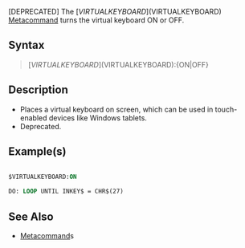 [DEPRECATED] The [$VIRTUALKEYBOARD]($VIRTUALKEYBOARD) [Metacommand](Metacommand) turns the virtual keyboard ON or OFF.

## Syntax

>  [$VIRTUALKEYBOARD]($VIRTUALKEYBOARD):{ON|OFF}

## Description

* Places a virtual keyboard on screen, which can be used in touch-enabled devices like Windows tablets.
* Deprecated.

## Example(s)

```vb

$VIRTUALKEYBOARD:ON

DO: LOOP UNTIL INKEY$ = CHR$(27) 

```

## See Also

* [Metacommand](Metacommand)s
